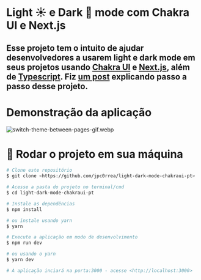 # Light ☀️ e Dark 🌙 mode com Chakra UI e Next.js

## Esse projeto tem o intuito de ajudar desenvolvedores a usarem light e dark mode em seus projetos usando [Chakra UI](https://chakra-ui.com/) e [Next.js](https://nextjs.org/), além de [Typescript](https://www.typescriptlang.org/). Fiz [um post]() explicando passo a passo desse projeto.

# Demonstração da aplicação
![switch-theme-between-pages-gif.webp](https://cdn.hashnode.com/res/hashnode/image/upload/v1637848060603/SX1-YFpX8.webp)

# 🚀 Rodar o projeto em sua máquina

```bash
# Clone este repositório
$ git clone <https://github.com/jpc0rrea/light-dark-mode-chakraui-pt>

# Acesse a pasta do projeto no terminal/cmd
$ cd light-dark-mode-chakraui-pt

# Instale as dependências
$ npm install

# ou instale usando yarn
$ yarn

# Execute a aplicação em modo de desenvolvimento
$ npm run dev

# ou usando o yarn
$ yarn dev

# A aplicação inciará na porta:3000 - acesse <http://localhost:3000>
```
